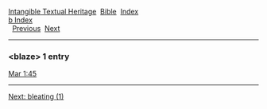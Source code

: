 [Intangible Textual Heritage](../../index)  [Bible](../index) 
[Index](index)   
[b Index](_b_)  
  [Previous](c01498)  [Next](c01500) 

------------------------------------------------------------------------

### &lt;blaze&gt; 1 entry

[Mar 1:45](../kjv/mar001.htm#045)  

------------------------------------------------------------------------

[Next: bleating (1)](c01500)
